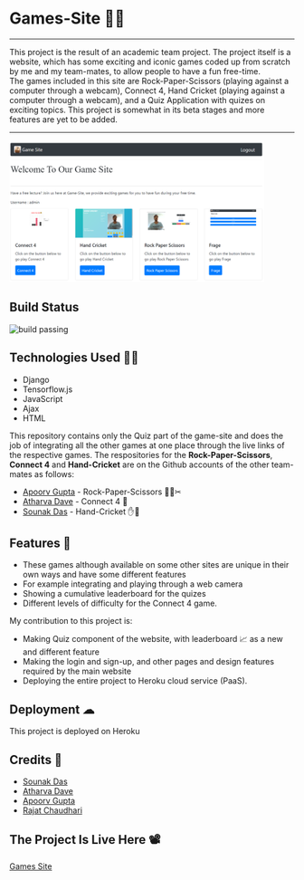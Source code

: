 # Games-Site 🎯🏓
<hr>

This project is the result of an academic team project. The project itself is a website, which has some exciting and iconic games coded up from scratch 
by me and my team-mates, to allow people to have a fun free-time. <br>
The games included in this site are Rock-Paper-Scissors (playing against a computer through a webcam), Connect 4, Hand Cricket (playing against a computer through a webcam), and a Quiz Application with quizes on exciting topics. This project is somewhat in its beta stages and more features are yet to be added.
<hr>
<img src="https://github.com/rajatrc1705/Games-Website/blob/main/images/main_website.png" alt="website" width="450" height="250"/>

## Build Status 

<img src="https://user-images.githubusercontent.com/52173002/120616939-4607ca00-c477-11eb-9263-b4f2d58466df.png" alt="build passing" width="135"/>

## Technologies Used 👩‍💻

- Django
- Tensorflow.js
- JavaScript
- Ajax
- HTML

This repository contains only the Quiz part of the game-site and does the job of integrating all the other games at one place through the live links of the respective games.
The respositories for the <b>Rock-Paper-Scissors</b>, <b>Connect 4</b> and <b>Hand-Cricket</b> are on the Github accounts of the other team-mates as follows:
- [Apoorv Gupta](https://github.com/apoorvgupta11) - Rock-Paper-Scissors  🥌📰✂
- [Atharva Dave](http://github.com/asd1510) - Connect 4 🎰
- [Sounak Das](https://github.com/sounak1407) - Hand-Cricket ✋🏏

## Features 💫

 - These games although available on some other sites are unique in their own ways and have some different features
 - For example integrating and playing through a web camera
 - Showing a cumulative leaderboard for the quizes
 - Different levels of difficulty for the Connect 4 game.

My contribution to this project is:<br>
 - Making Quiz component of the website, with leaderboard 📈 as a new and different feature
 - Making the login and sign-up, and other pages and design features required by the main website
 - Deploying the entire project to Heroku cloud service (PaaS).


## Deployment ☁

This project is deployed on Heroku

## Credits 🦋

- [Sounak Das](https://github.com/sounak1407)
- [Atharva Dave]()
- [Apoorv Gupta](https://github.com/apoorvgupta11)
- [Rajat Chaudhari](https://github.com/rajatrc1705)

## The Project Is Live Here 📽

[Games Site](https://games-time.herokuapp.com)
